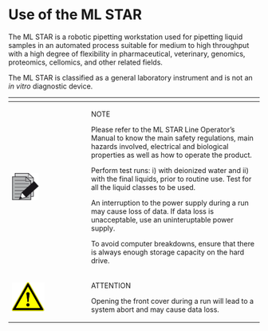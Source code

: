 # Use of the ML STAR

The ML STAR is a robotic pipetting workstation used for pipetting liquid samples in an automated process suitable for medium to high throughput with a high degree of flexibility in pharmaceutical, veterinary, genomics, proteomics, cellomics, and other related fields.

The ML STAR is classified as a general laboratory instrument and is not an _in vitro_ diagnostic device.

<table data-header-hidden><thead><tr><th width="145"></th><th></th></tr></thead><tbody><tr><td><img src="../../.gitbook/assets/image (1) (1).png" alt="" data-size="original"></td><td><p>NOTE</p><p>Please refer to the ML STAR Line Operator’s Manual to know the main safety regulations, main hazards involved, electrical and biological properties as well as how to operate the product.</p><p>Perform test runs: i) with deionized water and ii) with the final liquids, prior to routine use. Test for all the liquid classes to be used.</p><p>An interruption to the power supply during a run may cause loss of data. If data loss is unacceptable, use an uninteruptable power supply.</p><p>To avoid computer breakdowns, ensure that there is always enough storage capacity on the hard drive.</p></td></tr><tr><td><img src="../../.gitbook/assets/image (23).png" alt=""></td><td><p>ATTENTION</p><p>Opening the front cover during a run will lead to a system abort and may cause data loss.</p></td></tr></tbody></table>
